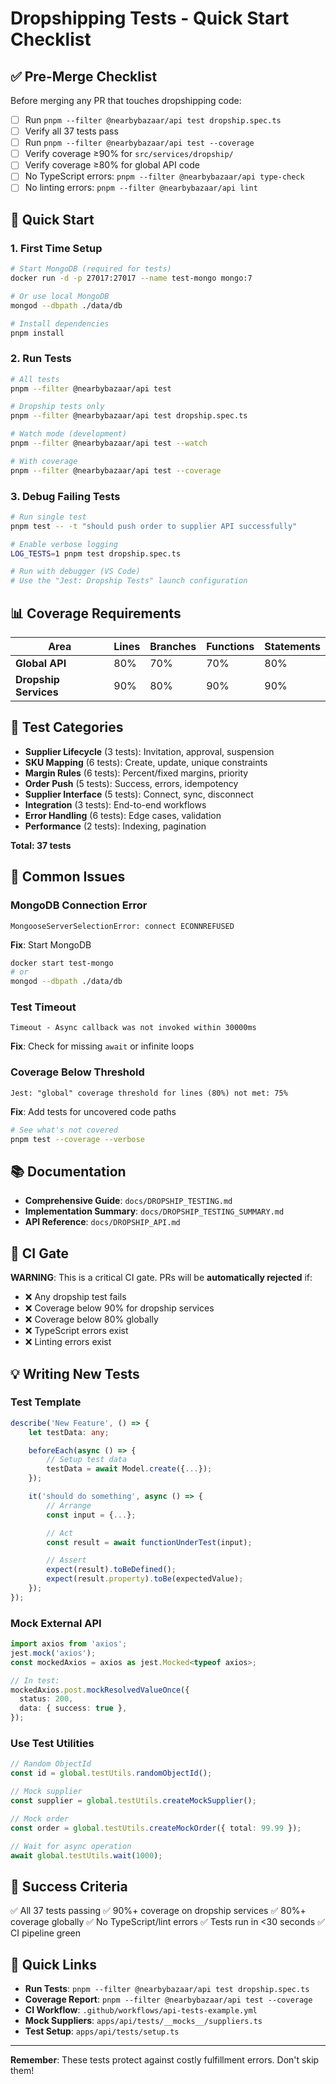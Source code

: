 # Dropshipping Tests - Quick Start Checklist

## ✅ Pre-Merge Checklist

Before merging any PR that touches dropshipping code:

- [ ] Run `pnpm --filter @nearbybazaar/api test dropship.spec.ts`
- [ ] Verify all 37 tests pass
- [ ] Run `pnpm --filter @nearbybazaar/api test --coverage`
- [ ] Verify coverage ≥90% for `src/services/dropship/`
- [ ] Verify coverage ≥80% for global API code
- [ ] No TypeScript errors: `pnpm --filter @nearbybazaar/api type-check`
- [ ] No linting errors: `pnpm --filter @nearbybazaar/api lint`

## 🚀 Quick Start

### 1. First Time Setup

```bash
# Start MongoDB (required for tests)
docker run -d -p 27017:27017 --name test-mongo mongo:7

# Or use local MongoDB
mongod --dbpath ./data/db

# Install dependencies
pnpm install
```

### 2. Run Tests

```bash
# All tests
pnpm --filter @nearbybazaar/api test

# Dropship tests only
pnpm --filter @nearbybazaar/api test dropship.spec.ts

# Watch mode (development)
pnpm --filter @nearbybazaar/api test --watch

# With coverage
pnpm --filter @nearbybazaar/api test --coverage
```

### 3. Debug Failing Tests

```bash
# Run single test
pnpm test -- -t "should push order to supplier API successfully"

# Enable verbose logging
LOG_TESTS=1 pnpm test dropship.spec.ts

# Run with debugger (VS Code)
# Use the "Jest: Dropship Tests" launch configuration
```

## 📊 Coverage Requirements

| Area                  | Lines | Branches | Functions | Statements |
| --------------------- | ----- | -------- | --------- | ---------- |
| **Global API**        | 80%   | 70%      | 70%       | 80%        |
| **Dropship Services** | 90%   | 80%      | 90%       | 90%        |

## 🧪 Test Categories

- **Supplier Lifecycle** (3 tests): Invitation, approval, suspension
- **SKU Mapping** (6 tests): Create, update, unique constraints
- **Margin Rules** (6 tests): Percent/fixed margins, priority
- **Order Push** (5 tests): Success, errors, idempotency
- **Supplier Interface** (5 tests): Connect, sync, disconnect
- **Integration** (3 tests): End-to-end workflows
- **Error Handling** (6 tests): Edge cases, validation
- **Performance** (2 tests): Indexing, pagination

**Total: 37 tests**

## 🔧 Common Issues

### MongoDB Connection Error

```
MongooseServerSelectionError: connect ECONNREFUSED
```

**Fix**: Start MongoDB

```bash
docker start test-mongo
# or
mongod --dbpath ./data/db
```

### Test Timeout

```
Timeout - Async callback was not invoked within 30000ms
```

**Fix**: Check for missing `await` or infinite loops

### Coverage Below Threshold

```
Jest: "global" coverage threshold for lines (80%) not met: 75%
```

**Fix**: Add tests for uncovered code paths

```bash
# See what's not covered
pnpm test --coverage --verbose
```

## 📚 Documentation

- **Comprehensive Guide**: `docs/DROPSHIP_TESTING.md`
- **Implementation Summary**: `docs/DROPSHIP_TESTING_SUMMARY.md`
- **API Reference**: `docs/DROPSHIP_API.md`

## 🚨 CI Gate

**WARNING**: This is a critical CI gate. PRs will be **automatically rejected** if:

- ❌ Any dropship test fails
- ❌ Coverage below 90% for dropship services
- ❌ Coverage below 80% globally
- ❌ TypeScript errors exist
- ❌ Linting errors exist

## 💡 Writing New Tests

### Test Template

```typescript
describe('New Feature', () => {
    let testData: any;

    beforeEach(async () => {
        // Setup test data
        testData = await Model.create({...});
    });

    it('should do something', async () => {
        // Arrange
        const input = {...};

        // Act
        const result = await functionUnderTest(input);

        // Assert
        expect(result).toBeDefined();
        expect(result.property).toBe(expectedValue);
    });
});
```

### Mock External API

```typescript
import axios from 'axios';
jest.mock('axios');
const mockedAxios = axios as jest.Mocked<typeof axios>;

// In test:
mockedAxios.post.mockResolvedValueOnce({
  status: 200,
  data: { success: true },
});
```

### Use Test Utilities

```typescript
// Random ObjectId
const id = global.testUtils.randomObjectId();

// Mock supplier
const supplier = global.testUtils.createMockSupplier();

// Mock order
const order = global.testUtils.createMockOrder({ total: 99.99 });

// Wait for async operation
await global.testUtils.wait(1000);
```

## 🎯 Success Criteria

✅ All 37 tests passing
✅ 90%+ coverage on dropship services
✅ 80%+ coverage globally
✅ No TypeScript/lint errors
✅ Tests run in <30 seconds
✅ CI pipeline green

## 🔗 Quick Links

- **Run Tests**: `pnpm --filter @nearbybazaar/api test dropship.spec.ts`
- **Coverage Report**: `pnpm --filter @nearbybazaar/api test --coverage`
- **CI Workflow**: `.github/workflows/api-tests-example.yml`
- **Mock Suppliers**: `apps/api/tests/__mocks__/suppliers.ts`
- **Test Setup**: `apps/api/tests/setup.ts`

---

**Remember**: These tests protect against costly fulfillment errors. Don't skip them!

